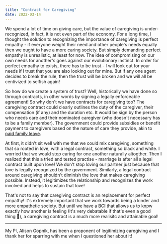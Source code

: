 ```yaml
---
title: "Contract for Caregiving"
date: 2022-03-14
---
```


We spend a lot of time on giving care, but the value of caregiving is under-recognized, in fact, it is not even part of the economy. For a long time, I thought the solution to recognizing the importance of caregiving is perfect empathy - if everyone weight their need and other people's needs equally then we ought to have a more caring society. But  simply demanding perfect empathy is unrealistic, at least for now. The idea of compromising on our own needs for another's goes against our evolutionary instinct. In order for perfect empathy to exists, there has to be trust - I will look out for your needs if I trust that you are also looking out for mine. But if any one agent decides to break the rule, then the trust will be broken and we will all be centivized to selfish again! 

So how do we create a system of trust? Well, historically we have done so through contracts, in other words by signing a legally enforceable agreement! So why don't we have contracts for caregiving too? The caregiving contract could clearly outlines the duty of the caregiver, their compensation (if any) and the duration etc. It would be sign by the person who needs care and their nominated caregiver (who doesn't necessary has to be a family member). The government could provide subsidies or benefit payment to caregivers based on the nature of care they provide, akin to [paid family leave](https://edd.ca.gov/disability/paid-family-leave/). 

At first, it didn't sit well with me that we could mix caregiving, something that so rooted in love, with a legal contract, something so black and white. I worried that we would stop caring for one another naturally altogther. Then I realized that this a tried and tested practise - marriage is after all a legal contract built upon love! We don't stop loving our partner just because that love is legally recognized by the government. Similarly, a legal contract around caregiving shouldn't diminish the love that makes caregiving possible. Instead, it legitimizes the relationship and recognizes the work involved and helps to sustain that love! 

That's not to say that caregiving contract is an replacement for perfect empathy! it's extremely important that we work towards being a kinder and more empathetic society. But until we have a BCI that allows us to knpw exactly how another is feeling (It's very debatable if that's even a good thing 🐰), a caregiving contract is a much more realisitc and attainable goal!

---
My PI, Alison Gopnik, has been a proponent of legitimizing caregiving and I thank her for sparring with me when I questioned her about it!
